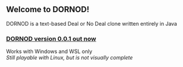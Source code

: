 ## Welcome to DORNOD!
DORNOD is a text-based Deal or No Deal clone written entirely in Java

### [DORNOD version 0.0.1 out now](https://github.com/astrokkidd/dornod/releases/tag/v0.0.1)
Works with Windows and WSL only\
*Still playable with Linux, but is not visually complete*
